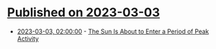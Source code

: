 # [Published on 2023-03-03](index.md)

* [2023-03-03, 02:00:00](https://soylentnews.org/article.pl?sid=23/03/01/2330229&from=rss) - [The Sun Is About to Enter a Period of Peak Activity](https://soylentnews.org/article.pl?sid=23/03/01/2330229&from=rss)
